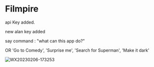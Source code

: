 # Filmpire
api Key added. 

new alan key added 

say command : "what can this app do?" 

OR  'Go to Comedy', 'Surprise me', 'Search for Superman', 'Make it dark'


![WX20230206-173253](https://user-images.githubusercontent.com/91357087/217102621-306dc176-ff53-4be8-9d1e-6d2f0e5bc5d7.png)
